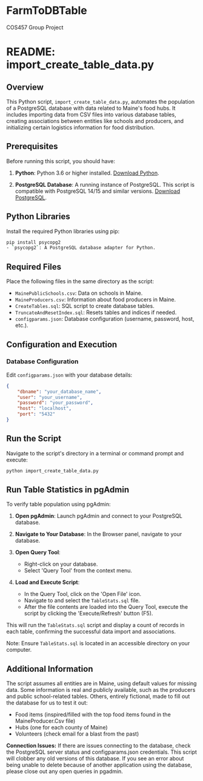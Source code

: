 # FarmToDBTable
COS457 Group Project

# README: import_create_table_data.py

## Overview

This Python script, `import_create_table_data.py`, automates the population of a PostgreSQL database with data related to Maine's food hubs. It includes importing data from CSV files into various database tables, creating associations between entities like schools and producers, and initializing certain logistics information for food distribution.

## Prerequisites

Before running this script, you should have:

1. **Python**: Python 3.6 or higher installed. [Download Python](https://www.python.org/downloads/).

2. **PostgreSQL Database**: A running instance of PostgreSQL. This script is compatible with PostgreSQL 14/15 and similar versions. [Download PostgreSQL](https://www.postgresql.org/download/).

## Python Libraries

Install the required Python libraries using pip:

```bash
pip install psycopg2
- `psycopg2`: A PostgreSQL database adapter for Python.
```

## Required Files

Place the following files in the same directory as the script:

- `MainePublicSchools.csv`: Data on schools in Maine.
- `MaineProducers.csv`: Information about food producers in Maine.
- `CreateTables.sql`: SQL script to create database tables.
- `TruncateAndResetIndex.sql`: Resets tables and indices if needed.
- `configparams.json`: Database configuration (username, password, host, etc.).

## Configuration and Execution

### Database Configuration

Edit `configparams.json` with your database details:
```json
{
    "dbname": "your_database_name",
    "user": "your_username",
    "password": "your_password",
    "host": "localhost",
    "port": "5432"
}
```
## Run the Script

Navigate to the script's directory in a terminal or command prompt and execute:

```bash
python import_create_table_data.py
```
## Run Table Statistics in pgAdmin

To verify table population using pgAdmin:

1. **Open pgAdmin**: Launch pgAdmin and connect to your PostgreSQL database.

2. **Navigate to Your Database**: In the Browser panel, navigate to your database.

3. **Open Query Tool**:
    - Right-click on your database.
    - Select 'Query Tool' from the context menu.

4. **Load and Execute Script**:
    - In the Query Tool, click on the 'Open File' icon.
    - Navigate to and select the `TableStats.sql` file.
    - After the file contents are loaded into the Query Tool, execute the script by clicking the 'Execute/Refresh' button (F5).

This will run the `TableStats.sql` script and display a count of records in each table, confirming the successful data import and associations.

Note: Ensure `TableStats.sql` is located in an accessible directory on your computer.


## Additional Information


The script assumes all entities are in Maine, using default values for missing data.
Some information is real and publicly available, such as the producers and public school-related tables.
Others, entirely fictional, made to fill out the database for us to test it out:
- Food items (inspired/filled with the top food items found in the MaineProducer.Csv file)
- Hubs (one for each county of Maine)
- Volunteers (check email for a blast from the past)


**Connection Issues:** If there are issues connecting to the database, check the PostgreSQL server status and configparams.json credentials.
This script will clobber any old versions of this database. If you see an error about being unable to delete because of another application using the database, please close out any open queries in pgadmin. 


